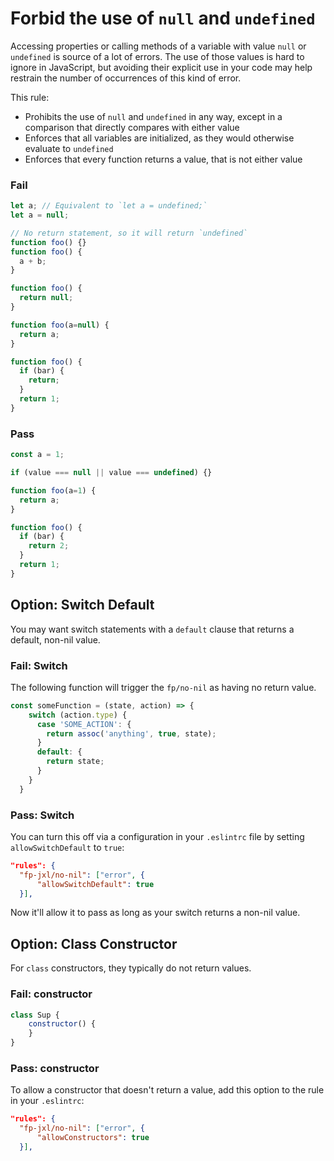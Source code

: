 # Forbid the use of `null` and `undefined`

Accessing properties or calling methods of a variable with value `null` or `undefined` is source of a lot of errors. The use of those values is hard to ignore in JavaScript, but avoiding their explicit use in your code may help restrain the number of occurrences of this kind of error.

This rule:
- Prohibits the use of `null` and `undefined` in any way, except in a comparison that directly compares with either value
- Enforces that all variables are initialized, as they would otherwise evaluate to `undefined`
- Enforces that every function returns a value, that is not either value

### Fail

```js
let a; // Equivalent to `let a = undefined;`
let a = null;

// No return statement, so it will return `undefined`
function foo() {}
function foo() {
  a + b;
}

function foo() {
  return null;
}

function foo(a=null) {
  return a;
}

function foo() {
  if (bar) {
    return;
  }
  return 1;
}
```

### Pass

```js
const a = 1;

if (value === null || value === undefined) {}

function foo(a=1) {
  return a;
}

function foo() {
  if (bar) {
    return 2;
  }
  return 1;
}
```

## Option: Switch Default

You may want switch statements with a `default` clause that returns a default, non-nil value.

### Fail: Switch

The following function will trigger the `fp/no-nil` as having no return value.

```javascript
const someFunction = (state, action) => {
    switch (action.type) {
      case 'SOME_ACTION': {
        return assoc('anything', true, state);
      }
      default: {
        return state;
      }
    }
  }
```

### Pass: Switch

You can turn this off via a configuration in your `.eslintrc` file by setting `allowSwitchDefault` to `true`:

```json
"rules": {
  "fp-jxl/no-nil": ["error", {
      "allowSwitchDefault": true
  }],
```

Now it'll allow it to pass as long as your switch returns a non-nil value.

## Option: Class Constructor

For `class` constructors, they typically do not return values.

### Fail: constructor

```javascript
class Sup {
    constructor() {
    }
}
```

### Pass: constructor

To allow a constructor that doesn't return a value, add this option to the rule in your `.eslintrc`:

```json
"rules": {
  "fp-jxl/no-nil": ["error", {
      "allowConstructors": true
  }],
```

